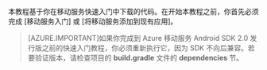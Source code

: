 本教程基于你在移动服务快速入门中下载的代码。在开始本教程之前，你首先必须完成 [移动服务入门] 或 [将移动服务添加到现有应用]。

> [AZURE.IMPORTANT]如果你完成到 Azure 移动服务 Android SDK 2.0 发行版之前的快速入门教程，你必须重新执行它，因为 SDK 不向后兼容。若要验证版本，请检查项目的 **build.gradle** 文件的 **dependencies** 节。


<!-- URLs. 
[Get started with Mobile Services]:  /documentation/articles/mobile-services-android-get-started
[Add Mobile Services to an existing app]:/documentation/articles/mobile-services-android-get-started-data
-->

<!---HONumber=71-->